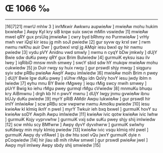 # Œ 1066 ‰
---
]16]7]21] mwrU mhlw 3 ] inrMkwir Awkwru aupwieAw ] mwieAw mohu
hukim bxwieAw ] Awpy Kyl kry siB krqw suix swcw mMin vswiedw ]1]
mwieAw mweI qRY gux prsUiq jmwieAw ] cwry byd bRhmy no PurmwieAw ] vrHy
mwh vwr iQqI kir iesu jg mih soJI pwiedw ]2] gur syvw qy krxI swr
] rwm nwmu rwKhu auir Dwr ] gurbwxI vrqI jg AMqir iesu bwxI qy hir
nwmu pwiedw ]3] vydu pVY Anidnu vwd smwly ] nwmu n cyqY bDw jmkwly ]
dUjY Bwie sdw duKu pwey qRY gux Brim Bulwiedw ]4] gurmuiK eyksu isau ilv
lwey ] iqRibiD mnsw mnih smwey ] swcY sbid sdw hY mukqw mwieAw mohu
cukwiedw ]5] jo Duir rwqy sy huix rwqy ] gur prswdI shjy mwqy ] siqguru
syiv sdw pRBu pwieAw AwpY Awpu imlwiedw ]6] mwieAw moih Brim n pwey
] dUjY Bwie lgw duKu pwey ] sUhw rMgu idn QoVy hovY iesu jwdy iblm n
lwiedw ]7] eyhu mnu BY Bwie rMgwey ] iequ rMig swcy mwih smwey ] pUrY
Bwig ko iehu rMgu pwey gurmqI rMgu cVwiedw ]8] mnmuKu bhuqu kry AiBmwnu
] drgh kb hI n pwvY mwnu ] dUjY lwgy jnmu gvwieAw ibnu bUJy duKu
pwiedw ]9] myrY pRiB AMdir Awpu lukwieAw ] gur prswdI hir imlY
imlwieAw ] scw pRBu scw vwpwrw nwmu Amolku pwiedw ]10] iesu kwieAw
kI kImiq iknY n pweI ] myrY Twkuir ieh bxq bxweI ] gurmuiK hovY su
kwieAw soDY Awpih Awpu imlwiedw ]11] kwieAw ivic qotw kwieAw ivic
lwhw ] gurmuiK Kojy vyprvwhw ] gurmuiK vxij sdw suKu pwey shjy shij
imlwiedw ]12] scw mhlu scy BMfwrw ] Awpy dyvY dyvxhwrw ] gurmuiK
swlwhy suKdwqy min myly kImiq pwiedw ]13] kwieAw ivic vsqu kImiq
nhI pweI ] gurmuiK Awpy dy vifAweI ] ijs dw htu soeI vQu jwxY gurmuiK
dyie n pCoqwiedw ]14] hir jIau sB mih rihAw smweI ] gur prswdI
pwieAw jweI ] Awpy myil imlwey Awpy sbdy shij smwiedw ]15]
####
